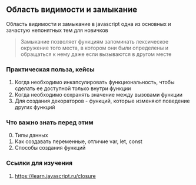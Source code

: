 ## Область видимости и замыкание

Область видимости и замыкание в javascript одна из основных и зачастую непонятных тем для новичков

> Замыкание позволяет функциям запоминать лексическое окружение того места, в котором они были определены и обращаться к нему даже если вызываются в другом месте

### Практическая польза, кейсы
1. Когда необходимо инкапсулировать функциональность, чтобы сделать ее доступной только внутри функции
2. Когда необходимо сохранять значение между вызовами функции
3. Для создания декораторов - функций, которые изменяют поведение других функций

### Что важно знать перед этим

0. Типы данных
1. Как создавать переменные, отличие var, let, const
2. Способы создания функций

### Ссылки для изучения

1. https://learn.javascript.ru/closure

